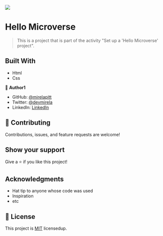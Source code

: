 ![](https://img.shields.io/badge/Microverse-blueviolet)

# Hello Microverse

> This is a project that is part of the activity "Set up a 'Hello Microverse' project".


## Built With

- Html
- Css

👤 **Author1**

- GitHub: [@mirelapitt](https://github.com/mirelapitt)
- Twitter: [@devmirela](https://twitter.com/devmirela)
- LinkedIn: [LinkedIn](https://www.linkedin.com/in/mirela-oliveira-261893160/)

## 🤝 Contributing

Contributions, issues, and feature requests are welcome!

## Show your support

Give a ⭐️ if you like this project!

## Acknowledgments

- Hat tip to anyone whose code was used
- Inspiration
- etc

## 📝 License

This project is [MIT](./MIT.md) licensedup.
